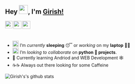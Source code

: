 ## Hey <img src="https://github.com/TheDudeThatCode/TheDudeThatCode/blob/master/Assets/Hi.gif" width="29px">, I'm [Girish!](https://girishrajani.github.io/)
 
<a href="https://www.linkedin.com/in/girish-rajani/">
  <img align="left" width="24px" src="https://cdn.jsdelivr.net/npm/simple-icons@v3/icons/linkedin.svg"  />
</a>
<a href="https://twitter.com/girishrajani162">
  <img align="left" width="26px" src="https://cdn.jsdelivr.net/npm/simple-icons@v3/icons/twitter.svg" />
</a>

<a href="https://girish-r-rajani.medium.com/">
  <img align="left" width="26px" src="https://cdn.jsdelivr.net/npm/simple-icons@v3/icons/medium.svg" />
</a>


<br>
<br>
<br>

- <img alt="GIF" src="https://github.com/TheDudeThatCode/TheDudeThatCode/blob/master/Assets/wave.gif" width="20vw" /> I’m *currently* **sleeping** 😴 or *working* on my **laptop** 👨‍💻
- <img alt="GIF" src="https://github.com/TheDudeThatCode/TheDudeThatCode/blob/master/Assets/headbang.gif" width="20vw" /> I’m *looking to collaborate* on **python 🐍 projects**.
- 📱 Currently learning Andriod and WEB Development 🕸
- ☕☕ Always out there looking for some Caffeine


![Girish's's github stats](https://github-readme-stats.vercel.app/api?username=girishrajani&show_icons=true&hide_border=true)
